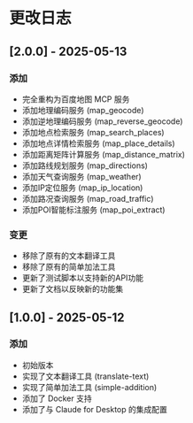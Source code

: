 # 更改日志

## [2.0.0] - 2025-05-13

### 添加
- 完全重构为百度地图 MCP 服务
- 添加地理编码服务 (map_geocode)
- 添加逆地理编码服务 (map_reverse_geocode)
- 添加地点检索服务 (map_search_places)
- 添加地点详情检索服务 (map_place_details)
- 添加距离矩阵计算服务 (map_distance_matrix)
- 添加路线规划服务 (map_directions)
- 添加天气查询服务 (map_weather)
- 添加IP定位服务 (map_ip_location)
- 添加路况查询服务 (map_road_traffic)
- 添加POI智能标注服务 (map_poi_extract)

### 变更
- 移除了原有的文本翻译工具
- 移除了原有的简单加法工具
- 更新了测试脚本以支持新的API功能
- 更新了文档以反映新的功能集

## [1.0.0] - 2025-05-12

### 添加
- 初始版本
- 实现了文本翻译工具 (translate-text)
- 实现了简单加法工具 (simple-addition)
- 添加了 Docker 支持
- 添加了与 Claude for Desktop 的集成配置

